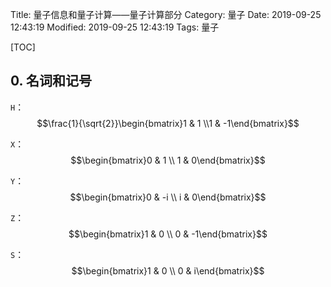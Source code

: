 Title: 量子信息和量子计算——量子计算部分
Category: 量子
Date: 2019-09-25 12:43:19
Modified: 2019-09-25 12:43:19
Tags: 量子

<script src="http://www.x3dom.org/release/x3dom.js"></script>
<link rel="stylesheet" href="http://www.x3dom.org/release/x3dom.css">

[TOC]

## 0. 名词和记号

`H`：$$\frac{1}{\sqrt{2}}\begin{bmatrix}1 & 1 \\1 & -1\end{bmatrix}$$


`X`：$$\begin{bmatrix}0 & 1 \\ 1
 & 0\end{bmatrix}$$

`Y`：$$\begin{bmatrix}0 & -i \\
i & 0\end{bmatrix}$$

`Z`：$$\begin{bmatrix}1 & 0 \\
0 & -1\end{bmatrix}$$

`S`：$$\begin{bmatrix}1 & 0 \\
 0 & i\end{bmatrix}$$
